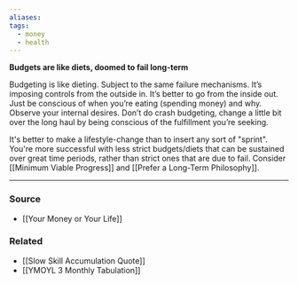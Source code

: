 ```yaml
---
aliases: 
tags:
  - money
  - health
---
```

**Budgets are like diets, doomed to fail long-term**

Budgeting is like dieting. Subject to the same failure mechanisms. It’s imposing controls from the outside in. It’s better to go from the inside out. Just be conscious of when you’re eating (spending money) and why. Observe your internal desires. Don’t do crash budgeting, change a little bit over the long haul by being conscious of the fulfillment you’re seeking.

It's better to make a lifestyle-change than to insert any sort of "sprint". You're more successful with less strict budgets/diets that can be sustained over great time periods, rather than strict ones that are due to fail. Consider [[Minimum Viable Progress]] and [[Prefer a Long-Term Philosophy]].

---

### Source
- [[Your Money or Your Life]]

### Related
- [[Slow Skill Accumulation Quote]] 
- [[YMOYL 3 Monthly Tabulation]]